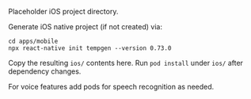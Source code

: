 Placeholder iOS project directory.

Generate iOS native project (if not created) via:
```
cd apps/mobile
npx react-native init tempgen --version 0.73.0
```
Copy the resulting `ios/` contents here. Run `pod install` under `ios/` after dependency changes.

For voice features add pods for speech recognition as needed.